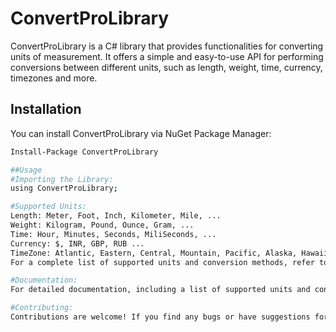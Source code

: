 # ConvertProLibrary

ConvertProLibrary is a C# library that provides functionalities for converting units of measurement. It offers a simple and easy-to-use API for performing conversions between different units, such as length, weight, time, currency, timezones and more.

## Installation

You can install ConvertProLibrary via NuGet Package Manager:

```bash
Install-Package ConvertProLibrary

##Usage
#Importing the Library:
using ConvertProLibrary;

#Supported Units:
Length: Meter, Foot, Inch, Kilometer, Mile, ...
Weight: Kilogram, Pound, Ounce, Gram, ...
Time: Hour, Minutes, Seconds, MiliSeconds, ...
Currency: $, INR, GBP, RUB ...
TimeZone: Atlantic, Eastern, Central, Mountain, Pacific, Alaska, Hawaii-Aleutian, ...
For a complete list of supported units and conversion methods, refer to the documentation or API reference.

#Documentation:
For detailed documentation, including a list of supported units and conversion methods, please refer to the official documentation.

#Contributing:
Contributions are welcome! If you find any bugs or have suggestions for improvement, please open an issue or submit a pull request on the GitHub repository.
